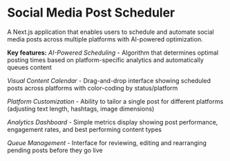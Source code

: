 # Social Media Post Scheduler
A Next.js application that enables users to schedule and automate social media posts across multiple platforms with AI-powered optimization.

**Key features:**
*AI-Powered Scheduling* - Algorithm that determines optimal posting times based on platform-specific analytics and automatically queues content

*Visual Content Calendar* - Drag-and-drop interface showing scheduled posts across platforms with color-coding by status/platform

*Platform Customization* - Ability to tailor a single post for different platforms (adjusting text length, hashtags, image dimensions)

*Analytics Dashboard* - Simple metrics display showing post performance, engagement rates, and best performing content types

*Queue Management* - Interface for reviewing, editing and rearranging pending posts before they go live

